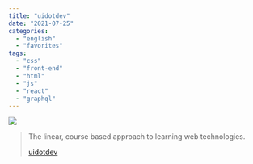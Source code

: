 ```yaml
---
title: "uidotdev"
date: "2021-07-25"
categories:
  - "english"
  - "favorites"
tags:
  - "css"
  - "front-end"
  - "html"
  - "js"
  - "react"
  - "graphql"
---
```


![](https://yt3.ggpht.com/ytc/AKedOLSbdtOHBjp2_RVCnL4NcVm0YJsn9dmznG4s7Tw36w=s176-c-k-c0x00ffffff-no-rj)

> The linear, course based approach to learning web technologies.
>
> [uidotdev](https://www.youtube.com/c/uidotdev/playlists)
